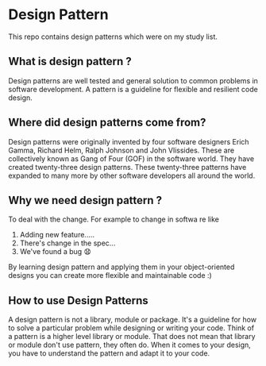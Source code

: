 # Design Pattern
This repo contains design patterns which were on my study list.


## What is design pattern ?
Design patterns are well tested and general solution to common problems in software development. A pattern is a guideline for 
flexible and resilient code design.


## Where did design patterns come from?
Design patterns were originally invented by four software designers Erich Gamma, Richard Helm, Ralph Johnson and John Vlissides.
These are collectively known as Gang of Four (GOF) in the software world. They have created 
twenty-three design patterns. These twenty-three patterns have expanded to many more by other 
software developers all around the world.


## Why we need design pattern ?
To deal with the change. For example to change in softwa re like

1. Adding new feature.....
2. There's change in the spec...
3. We've found a bug :anguished: 

By learning design pattern and applying them in your object-oriented designs
you can create more flexible and maintainable code :)


## How to use Design Patterns
A design pattern is not a library, module or package. It's a guideline for how to solve a 
particular problem while designing or writing your code. Think of a pattern is a higher level
library or module. That does not mean that library or module don't use pattern, they often do.
When it comes to your design, you have to understand the pattern and adapt it to your code. 


